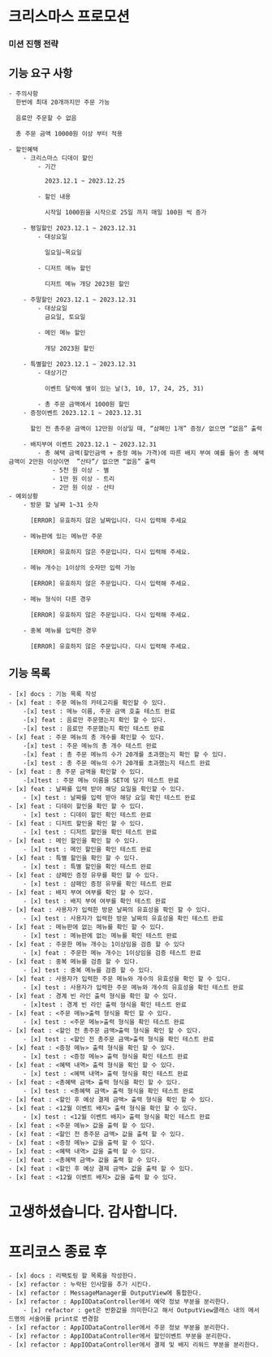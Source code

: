 #  크리스마스 프로모션

### 미션 진행 전략

## 기능 요구 사항
    - 주의사항
      한번에 최대 20개까지만 주문 가능

      음료만 주문할 수 없음

      총 주문 금액 10000원 이상 부터 적용

    - 할인혜택
        - 크리스마스 디데이 할인
            - 기간

              2023.12.1 ~ 2023.12.25

            - 할인 내용

              시작일 1000원을 시작으로 25일 까지 매일 100원 씩 증가

        - 평일할인 2023.12.1 ~ 2023.12.31
            - 대상요일

              일요일~목요일

            - 디저트 메뉴 할인

              디저트 메뉴 개당 2023원 할인

        - 주말할인 2023.12.1 ~ 2023.12.31
            - 대상요일
              금요일, 토요일

            - 메인 메뉴 할인

              개당 2023원 할인

        - 특별할인 2023.12.1 ~ 2023.12.31
            - 대상기간

              이벤트 달력에 별이 있는 날(3, 10, 17, 24, 25, 31)

            - 총 주문 금액에서 1000원 할인
        - 증정이벤트 2023.12.1 ~ 2023.12.31

          할인 전 총주문 금액이 12만원 이상일 때, “샴페인 1개” 증정/ 없으면 “없음” 출력

        - 배지부여 이벤트 2023.12.1 ~ 2023.12.31
            - 총 혜택 금액(할인금액 + 증정 메뉴 가격)에 따른 배지 부여 예를 들어 총 혜택 금액이 2만원 이상이면  ”산타”/ 없으면 “없음” 출력
                - 5천 원 이상 - 별
                - 1만 원 이상 - 트리
                - 2만 원 이상 - 산타
    - 예외상황
        - 방문 할 날짜 1~31 숫자

          [ERROR] 유효하지 않은 날짜입니다. 다시 입력해 주세요

        - 메뉴판에 있는 메뉴만 주문

          [ERROR] 유효하지 않은 주문입니다. 다시 입력해 주세요.

        - 메뉴 개수는 1이상의 숫자만 입력 가능

          [ERROR] 유효하지 않은 주문입니다. 다시 입력해 주세요.

        - 메뉴 형식이 다른 경우

          [ERROR] 유효하지 않은 주문입니다. 다시 입력해 주세요.

        - 중복 메뉴를 입력한 경우

          [ERROR] 유효하지 않은 주문입니다. 다시 입력해 주세요.

## 기능 목록
    - [x] docs : 기능 목록 작성
    - [x] feat : 주문 메뉴의 카테고리를 확인할 수 있다.
        -[x] test : 메뉴 이름, 주문 금액 호출 테스트 완료
        -[x] feat : 음료만 주문했는지 확인 할 수 있다.
        -[x] test : 음료만 주문했는지 확인 테스트 완료
    - [x] feat : 주문 메뉴의 총 개수를 확인할 수 있다.
        -[x] test : 주문 메뉴의 총 개수 테스트 완료
        -[x] feat : 총 주문 메뉴의 수가 20개를 초과했는지 확인 할 수 있다.
        -[x] test : 총 주문 메뉴의 수가 20개를 초과했는지 테스트 완료
    - [x] feat : 총 주문 금액을 확인할 수 있다.
        -[x]test : 주문 메뉴 이름을 SET에 담기 테스트 완료
    - [x] feat : 날짜를 입력 받아 해당 요일을 확인할 수 있다.
        - [x] test : 날짜를 입력 받아 해당 요일 확인 테스트 완료
    - [x] feat : 디데이 할인을 확인 할 수 있다.
        - [x] test : 디데이 할인 확인 테스트 완료
    - [x] feat : 디저트 할인을 확인 할 수 있다.
        - [x] test : 디저트 할인을 확인 테스트 완료
    - [x] feat : 메인 할인을 확인 할 수 있다.
        - [x] test : 메인 할인을 확인 테스트 완료
    - [x] feat : 특별 할인을 확인 할 수 있다.
        - [x] test : 특별 할인을 확인 테스트 완료
    - [x] feat : 샴페인 증정 유무를 확인 할 수 있다.
        - [x] test : 샴페인 증정 유무를 확인 테스트 완료 
    - [x] feat : 배지 부여 여부를 확인 할 수 있다.
        - [x] test : 배지 부여 여부를 확인 테스트 완료
    - [x] feat : 사용자가 입력한 방문 날짜의 유효성을 확인 할 수 있다.
        - [x] test : 사용자가 입력한 방문 날짜의 유효성을 확인 테스트 완료
    - [x] feat : 메뉴판에 없는 메뉴를 확인 할 수 있다.
        - [x] test : 메뉴판에 없는 메뉴를 확인 테스트 완료
    - [x] feat : 주문한 메뉴 개수는 1이상임을 검증 할 수 있다
        - [x] feat : 주문한 메뉴 개수는 1이상임을 검증 테스트 완료
    - [x] feat : 중복 메뉴를 검증 할 수 있다.
        - [x] test : 중복 메뉴를 검증 할 수 있다.
    - [x] feat : 사용자가 입력한 주문 메뉴와 개수의 유효성을 확인 할 수 있다.
        - [x] test : 사용자가 입력한 주문 메뉴와 개수의 유효성을 확인 테스트 완료
    - [x] feat : 경계 빈 라인 출력 형식을 확인 할 수 있다.
        - [x]test : 경계 빈 라인 출력 형식을 확인 테스트 완료
    - [x] feat : <주문 메뉴>출력 형식을 확인 할 수 있다.
        - [x] test : <주문 메뉴>출력 형식을 확인 테스트 완료
    - [x] feat : <할인 전 총주문 금액>출력 형식을 확인 할 수 있다.
        - [x] test : <할인 전 총주문 금액>출력 형식을 확인 테스트 완료
    - [x] feat : <증정 메뉴> 출력 형식을 확인 할 수 있다.
        - [x] test : <증정 메뉴> 출력 형식을 확인 테스트 완료
    - [x] feat : <혜택 내역> 출력 형식을 확인 할 수 있다.
        - [x] test : <혜택 내역> 출력 형식을 확인 테스트 완료
    - [x] feat : <총혜택 금액> 출력 형식을 확인 할 수 있다. 
        - [x] test : <총혜택 금액> 출력 형식을 확인 테스트 완료
    - [x] feat : <할인 후 예상 결제 금액> 출력 형식을 확인 할 수 있다.
    - [x] feat : <12월 이벤트 배지> 출력 형식을 확인 할 수 있다.
        - [x] test : <12월 이벤트 배지> 출력 형식을 확인 테스트 완료
    - [x] feat : <주문 메뉴> 값을 출력 할 수 있다.
    - [x] feat : <할인 전 총주문 금액> 값을 출력 할 수 있다.
    - [x] feat : <증정 메뉴> 값을 출력 할 수 있다.
    - [x] feat : <혜택 내역> 값을 출력 할 수 있다.
    - [x] feat : <총혜택 금액> 값을 출력 할 수 있다.
    - [x] feat : <할인 후 예상 결제 금액> 값을 출력 할 수 있다.
    - [x] feat : <12월 이벤트 배지> 값을 출력 할 수 있다.

# 고생하셨습니다. 감사합니다. 
# 프리코스 종료 후
    - [x] docs : 리팩토링 할 목록을 작성한다.
    - [x] refactor : 누락된 인사말을 추가 시킨다.
    - [x] refactor : MessageManager를 OutputView에 통합한다.
    - [x] refactor : AppIODataController에서 예약 정보 부분을 분리한다.
        - [x] refactor : get은 반환값을 의미한다고 해서 OutputView클래스 내의 메서드명의 서술어를 print로 변경함
    - [x] refactor : AppIODataController에서 주문 정보 부분을 분리한다.
    - [x] refactor : AppIODataController에서 할인이벤트 부분을 분리한다.
    - [x] refactor : AppIODataController에서 결제 및 배지 리워드 부분을 분리한다.
    
    